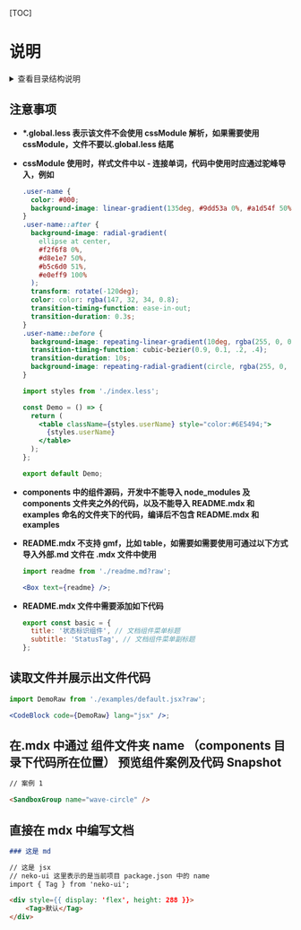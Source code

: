 [TOC]

# 说明

<details>
  <summary>查看目录结构说明</summary>

```treeview
root_folder/
|-- components/
|   |-- index.ts
|   `-- wave-circle/ 组件源码
|       |-- examples/ 组件案例
|       |   `-- 案例代码 demo.mdx
|       |-- index.tsx
|       `-- 文档排版，配合案例代码使用 README.mdx
|-- config/
|   `-- 默认环境配置 index.ts
|   `-- 额外配置，当运行 `npm start --config=prod` 时会加载 prod.ts
|-- docs/ 编译的文档
|   |-- index.js
|   `-- index.html
|-- es/ 编译的组件
|   |-- index.js
|   `-- wave-circle/
|       `-- index.js
|-- lib/ 编译的组件
|   |-- index.js
|   `-- wave-circle/
|       `-- index.js
|-- .eslintrc.yaml
|-- .gitattributes
|-- .prettierrc.yaml
|-- .stylelintrc.yaml
|-- package.json
|-- README.md
|-- site/
|-- tailwind.config.js
|-- tsconfig.json
`-- typings
    `-- typings.d.ts

```

</details>

## 注意事项

- **\*.global.less 表示该文件不会使用 cssModule 解析，如果需要使用 cssModule，文件不要以.global.less 结尾**

- **cssModule 使用时，样式文件中以 - 连接单词，代码中使用时应通过驼峰导入，例如**

  ```css
  .user-name {
    color: #000;
    background-image: linear-gradient(135deg, #9dd53a 0%, #a1d54f 50%, #80c217 51%, #7cbc0a 100%);
  }
  .user-name::after {
    background-image: radial-gradient(
      ellipse at center,
      #f2f6f8 0%,
      #d8e1e7 50%,
      #b5c6d0 51%,
      #e0eff9 100%
    );
    transform: rotate(-120deg);
    color: color: rgba(147, 32, 34, 0.8);
    transition-timing-function: ease-in-out;
    transition-duration: 0.3s;
  }
  .user-name::before {
    background-image: repeating-linear-gradient(10deg, rgba(255, 0, 0, 0), rgba(255, 0, 0, 1) 10px, rgba(255, 0, 0, 0) 20px);
    transition-timing-function: cubic-bezier(0.9, 0.1, .2, .4);
    transition-duration: 10s;
    background-image: repeating-radial-gradient(circle, rgba(255, 0, 0, 0), rgba(255, 0, 0, 1) 10px, rgba(255, 0, 0, 0) 20px);
  }
  ```

  ```jsx
  import styles from './index.less';

  const Demo = () => {
    return (
      <table className={styles.userName} style="color:#6E5494;">
        {styles.userName}
      </table>
    );
  };

  export default Demo;
  ```

- **components 中的组件源码，开发中不能导入 node_modules 及 components 文件夹之外的代码，以及不能导入 README.mdx 和 examples 命名的文件夹下的代码，编译后不包含 README.mdx 和 examples**

- **README.mdx 不支持 gmf，比如 table，如需要如需要使用可通过以下方式导入外部.md 文件在 .mdx 文件中使用**

  ```jsx
  import readme from './readme.md?raw';

  <Box text={readme} />;
  ```

- **README.mdx 文件中需要添加如下代码**

  ```js
  export const basic = {
    title: '状态标识组件', // 文档组件菜单标题
    subtitle: 'StatusTag', // 文档组件菜单副标题
  };
  ```

## 读取文件并展示出文件代码

```jsx
import DemoRaw from './examples/default.jsx?raw';

<CodeBlock code={DemoRaw} lang="jsx" />;
```

## 在.mdx 中通过 组件文件夹 name （components 目录下代码所在位置） 预览组件案例及代码 Snapshot

```md
// 案例 1

<SandboxGroup name="wave-circle" />
```

## 直接在 mdx 中编写文档

```md
### 这是 md

// 这是 jsx
// neko-ui 这里表示的是当前项目 package.json 中的 name
import { Tag } from 'neko-ui';

<div style={{ display: 'flex', height: 288 }}>
    <Tag>默认</Tag>
</div>
```
